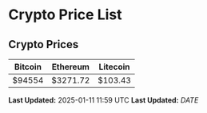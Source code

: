 # Crypto Price List

## Crypto Prices
| Bitcoin | Ethereum | Litecoin |
| ------- | -------- | -------- |
| $94554 | $3271.72 | $103.43 |
**Last Updated:** 2025-01-11 11:59 UTC
**Last Updated:** $DATE$

